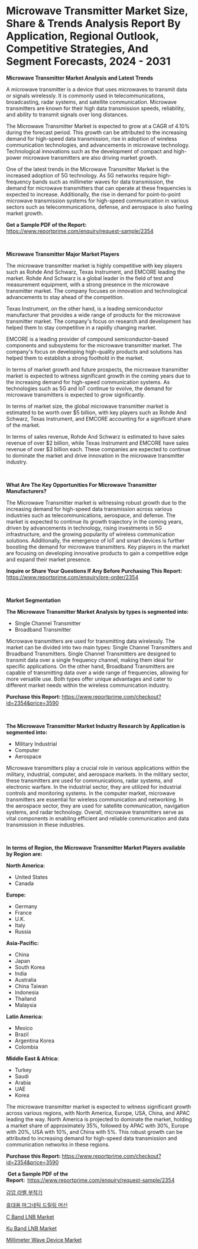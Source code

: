 <p><h1>Microwave Transmitter Market Size, Share & Trends Analysis Report By Application, Regional Outlook, Competitive Strategies, And Segment Forecasts, 2024 - 2031</h1></p><p><strong>Microwave Transmitter Market Analysis and Latest Trends</strong></p>
<p><p>A microwave transmitter is a device that uses microwaves to transmit data or signals wirelessly. It is commonly used in telecommunications, broadcasting, radar systems, and satellite communication. Microwave transmitters are known for their high data transmission speeds, reliability, and ability to transmit signals over long distances.</p><p>The Microwave Transmitter Market is expected to grow at a CAGR of 4.10% during the forecast period. This growth can be attributed to the increasing demand for high-speed data transmission, rise in adoption of wireless communication technologies, and advancements in microwave technology. Technological innovations such as the development of compact and high-power microwave transmitters are also driving market growth.</p><p>One of the latest trends in the Microwave Transmitter Market is the increased adoption of 5G technology. As 5G networks require high-frequency bands such as millimeter waves for data transmission, the demand for microwave transmitters that can operate at these frequencies is expected to increase. Additionally, the rise in demand for point-to-point microwave transmission systems for high-speed communication in various sectors such as telecommunications, defense, and aerospace is also fueling market growth.</p></p>
<p><strong>Get a Sample PDF of the Report:&nbsp;</strong> <a href="https://www.reportprime.com/enquiry/request-sample/2354">https://www.reportprime.com/enquiry/request-sample/2354</a></p>
<p>&nbsp;</p>
<p><strong>Microwave Transmitter Major Market Players</strong></p>
<p><p>The microwave transmitter market is highly competitive with key players such as Rohde And Schwarz, Texas Instrument, and EMCORE leading the market. Rohde And Schwarz is a global leader in the field of test and measurement equipment, with a strong presence in the microwave transmitter market. The company focuses on innovation and technological advancements to stay ahead of the competition.</p><p>Texas Instrument, on the other hand, is a leading semiconductor manufacturer that provides a wide range of products for the microwave transmitter market. The company's focus on research and development has helped them to stay competitive in a rapidly changing market.</p><p>EMCORE is a leading provider of compound semiconductor-based components and subsystems for the microwave transmitter market. The company's focus on developing high-quality products and solutions has helped them to establish a strong foothold in the market.</p><p>In terms of market growth and future prospects, the microwave transmitter market is expected to witness significant growth in the coming years due to the increasing demand for high-speed communication systems. As technologies such as 5G and IoT continue to evolve, the demand for microwave transmitters is expected to grow significantly.</p><p>In terms of market size, the global microwave transmitter market is estimated to be worth over $5 billion, with key players such as Rohde And Schwarz, Texas Instrument, and EMCORE accounting for a significant share of the market.</p><p>In terms of sales revenue, Rohde And Schwarz is estimated to have sales revenue of over $2 billion, while Texas Instrument and EMCORE have sales revenue of over $3 billion each. These companies are expected to continue to dominate the market and drive innovation in the microwave transmitter industry.</p></p>
<p>&nbsp;</p>
<p><strong>What Are The Key Opportunities For Microwave Transmitter Manufacturers?</strong></p>
<p><p>The Microwave Transmitter market is witnessing robust growth due to the increasing demand for high-speed data transmission across various industries such as telecommunications, aerospace, and defense. The market is expected to continue its growth trajectory in the coming years, driven by advancements in technology, rising investments in 5G infrastructure, and the growing popularity of wireless communication solutions. Additionally, the emergence of IoT and smart devices is further boosting the demand for microwave transmitters. Key players in the market are focusing on developing innovative products to gain a competitive edge and expand their market presence.</p></p>
<p><strong>Inquire or Share Your Questions If Any Before Purchasing This Report:</strong> <a href="https://www.reportprime.com/enquiry/pre-order/2354">https://www.reportprime.com/enquiry/pre-order/2354</a></p>
<p>&nbsp;</p>
<p><strong>Market Segmentation</strong></p>
<p><strong>The Microwave Transmitter Market Analysis by types is segmented into:</strong></p>
<p><ul><li>Single Channel Transmitter</li><li>Broadband Transmitter</li></ul></p>
<p><p>Microwave transmitters are used for transmitting data wirelessly. The market can be divided into two main types: Single Channel Transmitters and Broadband Transmitters. Single Channel Transmitters are designed to transmit data over a single frequency channel, making them ideal for specific applications. On the other hand, Broadband Transmitters are capable of transmitting data over a wide range of frequencies, allowing for more versatile use. Both types offer unique advantages and cater to different market needs within the wireless communication industry.</p></p>
<p><strong>Purchase this Report:&nbsp;</strong><a href="https://www.reportprime.com/checkout?id=2354&price=3590">https://www.reportprime.com/checkout?id=2354&price=3590</a></p>
<p>&nbsp;</p>
<p><strong>The Microwave Transmitter Market Industry Research by Application is segmented into:</strong></p>
<p><ul><li>Military Industrial</li><li>Computer</li><li>Aerospace</li></ul></p>
<p><p>Microwave transmitters play a crucial role in various applications within the military, industrial, computer, and aerospace markets. In the military sector, these transmitters are used for communications, radar systems, and electronic warfare. In the industrial sector, they are utilized for industrial controls and monitoring systems. In the computer market, microwave transmitters are essential for wireless communication and networking. In the aerospace sector, they are used for satellite communication, navigation systems, and radar technology. Overall, microwave transmitters serve as vital components in enabling efficient and reliable communication and data transmission in these industries.</p></p>
<p>&nbsp;</p>
<p><strong>In terms of Region, the Microwave Transmitter Market Players available by Region are:</strong></p>
<p>
    <p> <strong> North America: </strong>
        <ul>
            <li>United States</li>
            <li>Canada</li>
        </ul>
        </p> 
    <p> <strong> Europe: </strong>
        <ul>
            <li>Germany</li>
            <li>France</li>
            <li>U.K.</li>
            <li>Italy</li>
            <li>Russia</li>
        </ul>
        </p> 
    <p> <strong> Asia-Pacific: </strong>
        <ul>
            <li>China</li>
            <li>Japan</li>
            <li>South Korea</li>
            <li>India</li>
            <li>Australia</li>
            <li>China Taiwan</li>
            <li>Indonesia</li>
            <li>Thailand</li>
            <li>Malaysia</li>
        </ul>
        </p> 
    <p> <strong> Latin America: </strong>
        <ul>
            <li>Mexico</li>
            <li>Brazil</li>
            <li>Argentina Korea</li>
            <li>Colombia</li>
        </ul>
        </p> 
    <p> <strong> Middle East & Africa: </strong>
        <ul>
            <li>Turkey</li>
            <li>Saudi</li>
            <li>Arabia</li>
            <li>UAE</li>
            <li>Korea</li>
        </ul>
    </p>
    </p>
<p><p>The microwave transmitter market is expected to witness significant growth across various regions, with North America, Europe, USA, China, and APAC leading the way. North America is projected to dominate the market, holding a market share of approximately 35%, followed by APAC with 30%, Europe with 20%, USA with 10%, and China with 5%. This robust growth can be attributed to increasing demand for high-speed data transmission and communication networks in these regions.</p></p>
<p><strong>Purchase this Report: </strong><a href="https://www.reportprime.com/checkout?id=2354&price=3590">https://www.reportprime.com/checkout?id=2354&price=3590</a></p>
<p>&nbsp;<strong>Get a Sample PDF of the Report:&nbsp;&nbsp;</strong><a href="https://www.reportprime.com/enquiry/request-sample/2354">https://www.reportprime.com/enquiry/request-sample/2354</a></p>
<p><strong></strong></p>
<p><p><a href="https://github.com/vs019sa3m8x/Market-Research-Report-List-1/blob/main/435636610432.md">감압 라벨 부착기</a></p><p><a href="https://github.com/Madalyell456456/Market-Research-Report-List-1/blob/main/948869610433.md">휴대용 마그네틱 드릴링 머신</a></p><p><a href="https://github.com/nicoletavirag/Market-Research-Report-List-2/blob/main/c-band-lnb-market.md">C Band LNB Market</a></p><p><a href="https://github.com/redneck06/Market-Research-Report-List-2/blob/main/ku-band-lnb-market.md">Ku Band LNB Market</a></p><p><a href="https://github.com/peachesmcdowel1/Market-Research-Report-List-2/blob/main/millimeter-wave-device-market.md">Millimeter Wave Device Market</a></p></p>